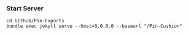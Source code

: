 ### Start Server

```
cd Github/Pin-Exports
bundle exec jekyll serve --host=0.0.0.0 --baseurl "/Pin-Cushion"
```
